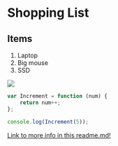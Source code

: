 # Shopping List 
## Items 

1. Laptop
2. Big mouse 
3. SSD

![](Faroe.png)

``` js
var Increment = function (num) {
    return num++;
};

console.log(Increment(5));
```

[Link to more info in this readme.md!](readme.md)
